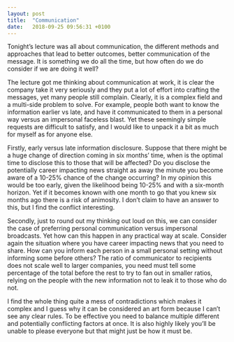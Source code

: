 ```yaml
---
layout: post
title:  "Communication"
date:   2018-09-25 09:56:31 +0100
---
```


Tonight’s lecture was all about communication, the different methods and approaches that lead to better outcomes, better communication of the message. It is something we do all the time, but how often do we do consider if we are doing it well?

The lecture got me thinking about communication at work, it is clear the company take it very seriously and they put a lot of effort into crafting the messages, yet many people still complain. Clearly, it is a complex field and a multi-side problem to solve. For example, people both want to know the information earlier vs late, and have it communicated to them in a personal way versus an impersonal faceless blast. Yet these seemingly simple requests are difficult to satisfy, and I would like to unpack it a bit as much for myself as for anyone else.

Firstly, early versus late information disclosure. Suppose that there might be a huge change of direction coming in six months’ time, when is the optimal time to disclose this to those that will be affected? Do you disclose the potentially career impacting news straight as away the minute you become aware of a 10-25% chance of the change occurring? In my opinion this would be too early, given the likelihood being 10-25% and with a six-month horizon. Yet if it becomes known with one month to go that you knew six months ago there is a risk of animosity. I don’t claim to have an answer to this, but I find the conflict interesting.

Secondly, just to round out my thinking out loud on this, we can consider the case of preferring personal communication versus impersonal broadcasts. Yet how can this happen in any practical way at scale. Consider again the situation where you have career impacting news that you need to share. How can you inform each person in a small personal setting without informing some before others? The ratio of communicator to recipients does not scale well to larger companies, you need must tell some percentage of the total before the rest to try to fan out in smaller ratios, relying on the people with the new information not to leak it to those who do not.

I find the whole thing quite a mess of contradictions which makes it complex and I guess why it can be considered an art form because I can’t see any clear rules. To be effective you need to balance multiple different and potentially conflicting factors at once. It is also highly likely you’ll be unable to please everyone but that might just be how it must be.
